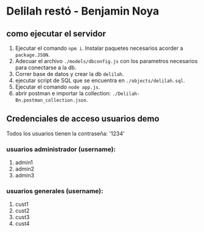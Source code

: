 # Delilah restó - Benjamin Noya


## como ejecutar el servidor
1. Ejecutar el comando `npm i`. Instalar paquetes necesarios acorder a `package.JSON`.
2. Adecuar el archivo `./models/dbconfig.js` con los parametros necesarios para conectarse a la db.
3. Correr base de datos y crear la db `delilah`.
4. ejecutar script de SQL que se encuentra en `./objects/delilah.sql`.
5. Ejecutar el comando `node app.js`.
6. abrir postman e importar la collection: `./Delilah-Bn.postman_collection.json`.

## Credenciales de acceso usuarios demo
Todos los usuarios tienen la contraseña: '1234'
### usuarios administrador (username):
1. admin1
2. admin2
3. admin3

### usuarios generales (username):
1. cust1
2. cust2
3. cust3
4. cust4
